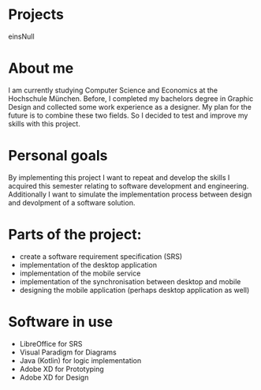 # Projects
einsNull
# About me
I am currently studying Computer Science and Economics at the
Hochschule München. Before, I completed my bachelors degree in Graphic Design and collected some work experience as a designer. My plan for the future is to combine these two fields. So I decided to test and improve my skills with this project.

# Personal goals
By implementing this project I want to repeat and develop the skills I acquired this semester relating to software development and engineering. Additionally I want to simulate the implementation process between design and devolpment of a software solution.

# Parts of the project:
- create a software requirement specification (SRS)
- implementation of the desktop application
- implementation of the mobile service
- implementation of the synchronisation between desktop and mobile
- designing the mobile application (perhaps desktop application as well)

# Software in use
- LibreOffice for SRS
- Visual Paradigm for Diagrams
- Java (Kotlin) for logic implementation
- Adobe XD for Prototyping
- Adobe XD for Design
